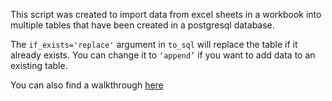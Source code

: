 This script was created to import data from excel sheets in a workbook into multiple tables that have been created in a postgresql database.

The `if_exists='replace'` argument in `to_sql` will replace the table if it already exists. You can change it to `‘append’` if you want to add data to an existing table.

You can also find a walkthrough [here](https://medium.com/@aoluf/importing-tables-from-multiple-excel-spreadsheets-to-postgresql-a0947c43c357)
